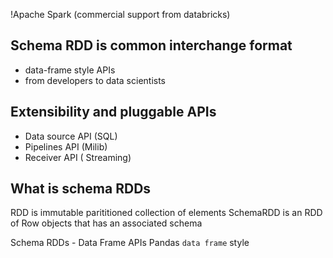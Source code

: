 !Apache Spark (commercial support from databricks)

## Schema RDD is common interchange format
* data-frame style APIs
* from developers to data scientists

## Extensibility and pluggable APIs
* Data source API (SQL)
* Pipelines API (Milib)
* Receiver API ( Streaming)

## What is schema RDDs

RDD is immutable parititioned collection of elements
SchemaRDD is an RDD of Row objects that has an associated schema

Schema RDDs - Data Frame APIs
 Pandas `data frame` style
 
``` python

```
